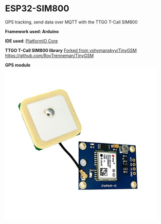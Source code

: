 # ESP32-SIM800
GPS tracking, send data over MQTT  with the TTGO T-Call SIM800

**Framework used: Arduino**

**IDE used**:
[PlatformIO Core](https://docs.platformio.org/en/latest/quickstart.html)

**TTGO T-Call SIM800 library**
[Forked from vshymanskyy/TinyGSM](https://github.com/vshymanskyy/TinyGSM)
https://github.com/RoyTrenneman/TinyGSM

**GPS module**
![Alt text](./gps.jpg)
